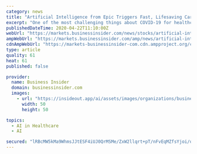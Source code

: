 ```yaml
---
category: news
title: "Artificial Intelligence from Epic Triggers Fast, Lifesaving Care for COVID-19 Patients"
excerpt: "One of the most challenging things about COVID-19 for healthcare providers is how quickly some cases of the disease become life-threatening. A predictive model from Epic, the company that supports the comprehensive health records of 250 million people,"
publishedDateTime: 2020-04-22T11:10:00Z
webUrl: "https://markets.businessinsider.com/news/stocks/artificial-intelligence-from-epic-triggers-fast-lifesaving-care-for-covid-19-patients-1029116898"
ampWebUrl: "https://markets.businessinsider.com/amp/news/artificial-intelligence-from-epic-triggers-fast-lifesaving-care-for-covid-19-patients-1029116898"
cdnAmpWebUrl: "https://markets-businessinsider-com.cdn.ampproject.org/c/s/markets.businessinsider.com/amp/news/artificial-intelligence-from-epic-triggers-fast-lifesaving-care-for-covid-19-patients-1029116898"
type: article
quality: 61
heat: 61
published: false

provider:
  name: Business Insider
  domain: businessinsider.com
  images:
    - url: "https://insideout.app/ai/assets/images/organizations/businessinsider.com-50x50.jpg"
      width: 50
      height: 50

topics:
  - AI in Healthcare
  - AI

secured: "lRBcMW5kMa9WhmsJJtESF4iUJ0QrMSMe/ZxW2llqrt+pT/nFvEqMZfsYjoi/oBrxJKnMWms+2ZUWNgERObaQsYsa9JoeZsq2kWzW1XacZnzvwbhk1qxIaGZvq7McJ7UiI9cArbu3Bz1/GD5QtoJhEX4kC3MzyxFIfp7sclWolRaWlecwZwK9y6/DnJ3aEpbWRnmSf2UBLixj8sJrXYS0k7OQy3hS85HrNgnDmEfC2Ma2exBSq1fRQb4CUO9+49+OukbUxUk6Gj8hHVXWVVSlN19KLy+WL2c2N6SQ+GnL+f1rcjeboHr5kCsBg5XyND97W0ilCBsL8CN2xa75XbFZ2Zt+2PcgQYu4vQ8kr+/amN7WLAGVwj3I/wCg4s21rx9jKSZUrQS4ny7oPAa85ZBks0OpP5Iu9PNpv8fOpfB510TDvy1B1Hxs/OllEBI5K+35mubV4MikUNJioLiD2A+0KP/9v1xaRiyrp0W2BSOdEqQ=;0GpZXL2FREZNwhjeAMFKOw=="
---
```


